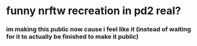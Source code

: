 # funny nrftw recreation in pd2 real?

### im making this public now cause i feel like it (instead of waiting for it to actually be finished to make it public)
